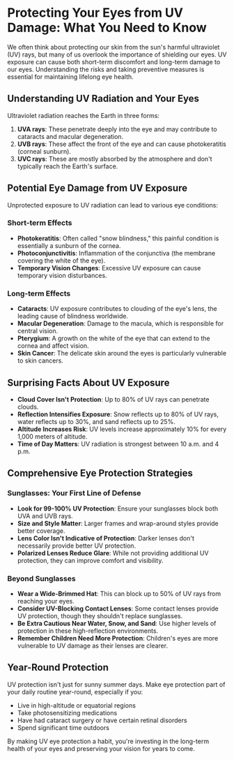 # Protecting Your Eyes from UV Damage: What You Need to Know

We often think about protecting our skin from the sun's harmful ultraviolet (UV) rays, but many of us overlook the importance of shielding our eyes. UV exposure can cause both short-term discomfort and long-term damage to our eyes. Understanding the risks and taking preventive measures is essential for maintaining lifelong eye health.

## Understanding UV Radiation and Your Eyes

Ultraviolet radiation reaches the Earth in three forms:

1. **UVA rays**: These penetrate deeply into the eye and may contribute to cataracts and macular degeneration.
2. **UVB rays**: These affect the front of the eye and can cause photokeratitis (corneal sunburn).
3. **UVC rays**: These are mostly absorbed by the atmosphere and don't typically reach the Earth's surface.

## Potential Eye Damage from UV Exposure

Unprotected exposure to UV radiation can lead to various eye conditions:

### Short-term Effects
- **Photokeratitis**: Often called "snow blindness," this painful condition is essentially a sunburn of the cornea.
- **Photoconjunctivitis**: Inflammation of the conjunctiva (the membrane covering the white of the eye).
- **Temporary Vision Changes**: Excessive UV exposure can cause temporary vision disturbances.

### Long-term Effects
- **Cataracts**: UV exposure contributes to clouding of the eye's lens, the leading cause of blindness worldwide.
- **Macular Degeneration**: Damage to the macula, which is responsible for central vision.
- **Pterygium**: A growth on the white of the eye that can extend to the cornea and affect vision.
- **Skin Cancer**: The delicate skin around the eyes is particularly vulnerable to skin cancers.

## Surprising Facts About UV Exposure

- **Cloud Cover Isn't Protection**: Up to 80% of UV rays can penetrate clouds.
- **Reflection Intensifies Exposure**: Snow reflects up to 80% of UV rays, water reflects up to 30%, and sand reflects up to 25%.
- **Altitude Increases Risk**: UV levels increase approximately 10% for every 1,000 meters of altitude.
- **Time of Day Matters**: UV radiation is strongest between 10 a.m. and 4 p.m.

## Comprehensive Eye Protection Strategies

### Sunglasses: Your First Line of Defense
- **Look for 99-100% UV Protection**: Ensure your sunglasses block both UVA and UVB rays.
- **Size and Style Matter**: Larger frames and wrap-around styles provide better coverage.
- **Lens Color Isn't Indicative of Protection**: Darker lenses don't necessarily provide better UV protection.
- **Polarized Lenses Reduce Glare**: While not providing additional UV protection, they can improve comfort and visibility.

### Beyond Sunglasses
- **Wear a Wide-Brimmed Hat**: This can block up to 50% of UV rays from reaching your eyes.
- **Consider UV-Blocking Contact Lenses**: Some contact lenses provide UV protection, though they shouldn't replace sunglasses.
- **Be Extra Cautious Near Water, Snow, and Sand**: Use higher levels of protection in these high-reflection environments.
- **Remember Children Need More Protection**: Children's eyes are more vulnerable to UV damage as their lenses are clearer.

## Year-Round Protection

UV protection isn't just for sunny summer days. Make eye protection part of your daily routine year-round, especially if you:
- Live in high-altitude or equatorial regions
- Take photosensitizing medications
- Have had cataract surgery or have certain retinal disorders
- Spend significant time outdoors

By making UV eye protection a habit, you're investing in the long-term health of your eyes and preserving your vision for years to come.
